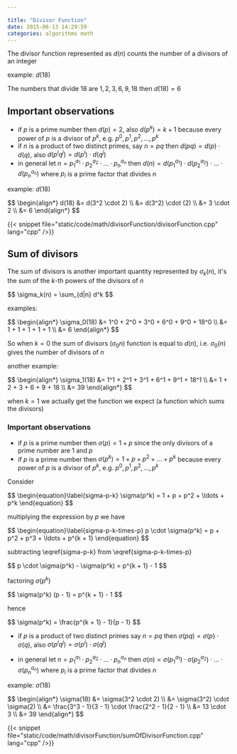 ```yaml
---

title: "Divisor Function"
date: 2015-06-13 14:29:59
categories: algorithms math
---
```


The divisor function represented as $d(n)$ counts the number of a divisors of an integer

example: $d(18)$

The numbers that divide $18$ are $1, 2, 3, 6, 9, 18$ then $d(18) = 6$

## Important observations

- if $p$ is a prime number then $d(p) = 2$, also $d(p^k) = k + 1$ because every power of $p$ is a divisor of $p^k$, e.g. $p^0, p^1, p^2, \ldots, p^k$
- if $n$ is a product of two distinct primes, say $n = pq$ then $d(pq) = d(p) \cdot d(q)$, also $d(p^iq^j) = d(p^i) \cdot d(q^j)$
- in general let $n = p_1^{a_1} \cdot p_2^{a_2} \cdot \ldots \cdot p_n^{a_n}$ then $d(n) = d(p_1^{a_1}) \cdot d(p_2^{a_2}) \cdot \ldots \cdot d(p_n^{a_n})$ where $p_i$ is a prime factor that divides $n$

example: $d(18)$

<div>$$
\begin{align*}
d(18) &= d(3^2 \cdot 2) \\
&= d(3^2) \cdot (2) \\
&= 3 \cdot 2 \\
&= 6
\end{align*}
$$</div>

{{< snippet file="static/code/math/divisorFunction/divisorFunction.cpp" lang="cpp" />}}

## Sum of divisors

The sum of divisors is another important quantity represented by $\sigma_k(n)$, it's the sum of the $k$-th powers of the divisors of $n$

<div>$$
\sigma_k(n) = \sum_{d|n} d^k
$$</div>

examples:

<div>$$
\begin{align*}
\sigma_0(18) &= 1^0 + 2^0 + 3^0 + 6^0 + 9^0 + 18^0 \\
&= 1 + 1 + 1 + 1 + 1 \\
&= 6
\end{align*}
$$</div>

So when $k = 0$ the sum of divisors ($\sigma_0{n}$) function is equal to $d(n)$, i.e. $\sigma_0(n)$ gives the number of divisors of $n$

another example:

<div>$$
\begin{align*}
\sigma_1(18) &= 1^1 + 2^1 + 3^1 + 6^1 + 9^1 + 18^1 \\
&= 1 + 2 + 3 + 6 + 9 + 18 \\
&= 39
\end{align*}
$$</div>

when $k = 1$ we actually get the function we expect (a function which sums the divisors)

### Important observations

- if $p$ is a prime number then $\sigma(p) = 1 + p$ since the only divisors of a prime number are $1$ and $p$
- if $p$ is a prime number then $\sigma(p^k) = 1 + p + p^2 + \ldots + p^k$ because every power of $p$ is a divisor of $p^k$, e.g. $p^0, p^1, p^2, \ldots, p^k$

Consider

<div>$$
\begin{equation}\label{sigma-p-k}
\sigma(p^k) = 1 + p + p^2 + \ldots + p^k
\end{equation}
$$</div>

multiplying the expression by $p$ we have

<div>$$
\begin{equation}\label{sigma-p-k-times-p}
p \cdot \sigma(p^k) = p + p^2 + p^3 + \ldots + p^{k + 1}
\end{equation}
$$</div>

subtracting \eqref{sigma-p-k} from \eqref{sigma-p-k-times-p}

<div>$$
p \cdot \sigma(p^k) - \sigma(p^k) = p^{k + 1} - 1
$$</div>

factoring $\sigma(p^k)$

<div>$$
\sigma(p^k) (p - 1) = p^{k + 1} - 1
$$</div>

hence

<div>$$
\sigma(p^k) = \frac{p^{k + 1} - 1}{p - 1}
$$</div>

- if $p$ is a product of two distinct primes say $n = pq$ then $\sigma(pq) = \sigma(p) \cdot \sigma(q)$, also $\sigma(p^iq^j) = \sigma(p^i) \cdot \sigma(q^j)$

- in general let $n = p_1^{a_1} \cdot p_2^{a_2} \cdot \ldots \cdot p_n^{a_n}$ then $\sigma(n) = \sigma(p_1^{a_1}) \cdot \sigma(p_2^{a_2}) \cdot \ldots \cdot \sigma(p_n^{a_n})$ where $p_i$ is a prime factor that divides $n$

example: $\sigma(18)$

<div>$$
\begin{align*}
\sigma(18) &= \sigma(3^2 \cdot 2) \\
&= \sigma(3^2) \cdot \sigma(2) \\
&= \frac{3^3 - 1}{3 - 1} \cdot \frac{2^2 - 1}{2 - 1} \\
&= 13 \cdot 3 \\
&= 39
\end{align*}
$$</div>

{{< snippet file="static/code/math/divisorFunction/sumOfDivisorFunction.cpp" lang="cpp" />}}

